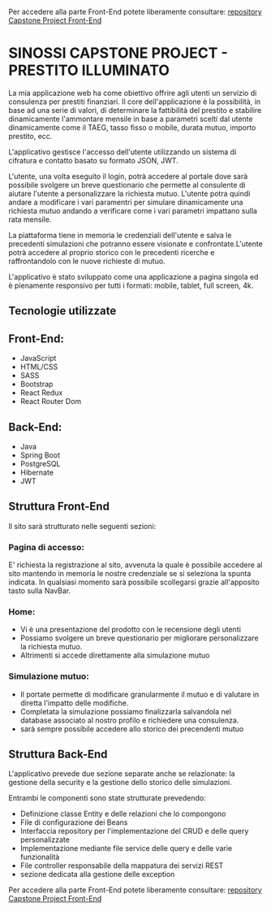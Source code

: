 Per accedere alla parte Front-End potete liberamente consultare: [repository Capstone Project Front-End](https://github.com/Vallerga/Capstone_Project_FE.git)

# SINOSSI CAPSTONE PROJECT - **PRESTITO ILLUMINATO**

La mia applicazione web ha come obiettivo offrire agli utenti un servizio di consulenza per prestiti finanziari. Il core dell'applicazione è la possibilità, in base ad una serie di valori, di determinare la fattibilità del prestito e stabilire dinamicamente l'ammontare mensile in base a parametri scelti dal utente dinamicamente come il TAEG, tasso fisso o mobile, durata mutuo, importo prestito, ecc.

L'applicativo gestisce l'accesso dell'utente utilizzando un sistema di cifratura e contatto basato su formato JSON, JWT. 

L'utente, una volta eseguito il login, potrà accedere al portale dove sarà possibile svolgere un breve questionario che permette al consulente di aiutare l'utente a personalizzare la richiesta mutuo. L'utente potra quindi andare a modificare i vari paramentri per simulare dinamicamente una richiesta mutuo andando a verificare come i vari parametri impattano sulla rata mensile.

La piattaforma tiene in memoria le credenziali dell'utente e salva le precedenti simulazioni che potranno essere visionate e confrontate.L'utente potrà accedere al proprio storico con le precedenti ricerche e raffrontandolo con le nuove richieste di mutuo.

L'applicativo è stato sviluppato come una applicazione a pagina singola ed è pienamente responsivo per tutti i formati: mobile, tablet, full screen, 4k.

## Tecnologie utilizzate
## Front-End:

- JavaScript
- HTML/CSS
- SASS
- Bootstrap
- React Redux
- React Router Dom

## Back-End:
- Java
- Spring Boot
- PostgreSQL
- Hibernate
- JWT

## Struttura Front-End

Il sito sarà strutturato nelle seguenti sezioni:

### Pagina di accesso:
E' richiesta la registrazione al sito, avvenuta la quale è possibile accedere al sito mantendo in memoria le nostre credenziale se si seleziona la spunta indicata. In qualsiasi momento sarà possibile scollegarsi grazie all'apposito tasto sulla NavBar.

### Home:
- Vi è una presentazione del prodotto con le recensione degli utenti
- Possiamo svolgere un breve questionario per migliorare personalizzare la richiesta mutuo.
- Altrimenti si accede direttamente alla simulazione mutuo

### Simulazione mutuo:
- Il portate permette di modificare granularmente il mutuo e di valutare in diretta l'impatto delle modifiche.
- Completata la simulazione possiamo finalizzarla salvandola nel database associato al nostro profilo e richiedere una consulenza.
- sarà sempre possibile accedere allo storico dei precendenti mutuo

## Struttura Back-End

L'applicativo prevede due sezione separate anche se relazionate: la gestione della security e la gestione dello storico delle simulazioni.

Entrambi le componenti sono state strutturate prevedendo:
- Definizione classe Entity e delle relazioni che lo compongono
- File di configurazione dei Beans
- Interfaccia repository per l'implementazione del CRUD e delle query personalizzate
- Implementazione mediante file service delle query e delle varie funzionalità
- File controller responsabile della mappatura dei servizi REST
- sezione dedicata alla gestione delle exception

Per accedere alla parte Front-End potete liberamente consultare: [repository Capstone Project Front-End](https://github.com/Vallerga/Capstone_Project_FE.git)
